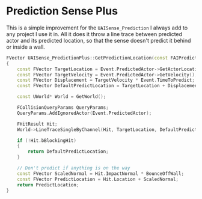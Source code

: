 ﻿# Prediction Sense Plus

This is a simple improvement for the `UAISense_Prediction` I always add to any project I use it in. All it does it 
throw a line trace between predicted actor and its predicted location, so that the sense doesn't predict it behind 
or inside a wall.

```c++
FVector UAISense_PredictionPlus::GetPredictionLocation(const FAIPredictionEvent& Event) const
{
	const FVector TargetLocation = Event.PredictedActor->GetActorLocation();
	const FVector TargetVelocity = Event.PredictedActor->GetVelocity();
	const FVector Displacement = TargetVelocity * Event.TimeToPredict;
	const FVector DefaultPredictLocation = TargetLocation + Displacement;

	const UWorld* World = GetWorld();

	FCollisionQueryParams QueryParams;
	QueryParams.AddIgnoredActor(Event.PredictedActor);

	FHitResult Hit;
	World->LineTraceSingleByChannel(Hit, TargetLocation, DefaultPredictLocation, CollisionChannel, QueryParams);

	if (!Hit.bBlockingHit)
	{
		return DefaultPredictLocation;
	}

	// Don't predict if anything is on the way
	const FVector ScaledNormal = Hit.ImpactNormal * BounceOffWall;
	const FVector PredictLocation = Hit.Location + ScaledNormal;
	return PredictLocation;
}
```